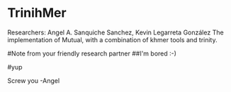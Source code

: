 # TrinihMer
Researchers: Angel A. Sanquiche Sanchez, Kevin Legarreta González
The implementation of Mutual, with a combination of khmer tools and trinity.

#Note from your friendly research partner
##I'm bored :-)

#yup

Screw you -Angel
